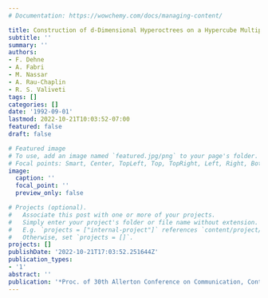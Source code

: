 ```yaml
---
# Documentation: https://wowchemy.com/docs/managing-content/

title: Construction of d-Dimensional Hyperoctrees on a Hypercube Multiprocessor
subtitle: ''
summary: ''
authors:
- F. Dehne
- A. Fabri
- M. Nassar
- A. Rau-Chaplin
- R. S. Valiveti
tags: []
categories: []
date: '1992-09-01'
lastmod: 2022-10-21T10:03:52-07:00
featured: false
draft: false

# Featured image
# To use, add an image named `featured.jpg/png` to your page's folder.
# Focal points: Smart, Center, TopLeft, Top, TopRight, Left, Right, BottomLeft, Bottom, BottomRight.
image:
  caption: ''
  focal_point: ''
  preview_only: false

# Projects (optional).
#   Associate this post with one or more of your projects.
#   Simply enter your project's folder or file name without extension.
#   E.g. `projects = ["internal-project"]` references `content/project/deep-learning/index.md`.
#   Otherwise, set `projects = []`.
projects: []
publishDate: '2022-10-21T17:03:52.251644Z'
publication_types:
- '1'
abstract: ''
publication: '*Proc. of 30th Allerton Conference on Communication, Control and Computing*'
---
```

